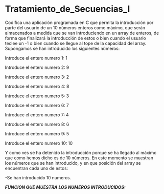 # Tratamiento_de_Secuencias_I

Codifica una aplicación programada en C que permita la introducción por
parte del usuario de un 10 números enteros como máximo, que serán almacenados a
medida que se van introduciendo en un array de enteros, de forma que finalizará la
introducción de estos o bien cuando el usuario teclee un -1 o bien cuando se llegue al tope
de la capacidad del array. Supongamos se han introducido los siguientes números:

Introduce el entero numero 1: 1

Introduce el entero numero 2: 9

Introduce el entero numero 3: 2

Introduce el entero numero 4: 8

Introduce el entero numero 5: 3

Introduce el entero numero 6: 7

Introduce el entero numero 7: 4

Introduce el entero numero 8: 6

Introduce el entero numero 9: 5

Introduce el entero numero 10: 10

Y como ves se ha detenido la introducción porque se ha llegado al máximo que como
hemos dicho es de 10 números. En este momento se muestran los números que se han
introducido, y en que posición del array se encuentran cada uno de estos:

-Se han introducido 10 numeros.

***************FUNCION QUE MUESTRA LOS NUMEROS INTRODUCIDOS:***************

